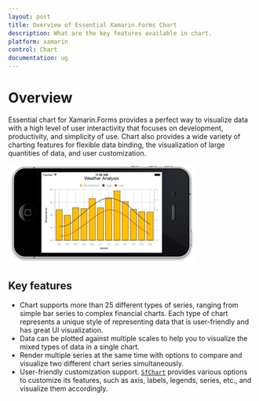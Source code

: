 ```yaml
---
layout: post
title: Overview of Essential Xamarin.Forms Chart
description: What are the key features available in chart.
platform: xamarin
control: Chart
documentation: ug
---
```


# Overview

Essential chart for Xamarin.Forms provides a perfect way to visualize data with a high level of user interactivity that focuses on development, productivity, and simplicity of use. Chart also provides a wide variety of charting features for flexible data binding, the visualization of large quantities of data, and user customization.

![](Overview_images/img1.png)



## Key features

* Chart supports more than 25 different types of series, ranging from simple bar series to complex financial charts. Each type of chart represents a unique style of representing data that is user-friendly and has great UI visualization.
* Data can be plotted against multiple scales to help you to visualize the mixed types of data in a single chart.
* Render multiple series at the same time with options to compare and visualize two different chart series simultaneously.
* User-friendly customization support. [`SfChart`](https://help.syncfusion.com/cr/cref_files/xamarin/sfchart/Syncfusion.SfChart.XForms~Syncfusion.SfChart.XForms.SfChart.html) provides various options to customize its features, such as axis, labels, legends, series, etc., and visualize them accordingly. 

